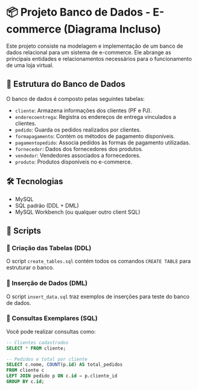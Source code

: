 # 📦 Projeto Banco de Dados - E-commerce (Diagrama Incluso)

Este projeto consiste na modelagem e implementação de um banco de dados relacional para um sistema de e-commerce. Ele abrange as principais entidades e relacionamentos necessários para o funcionamento de uma loja virtual.

## 🧱 Estrutura do Banco de Dados

O banco de dados é composto pelas seguintes tabelas:

- `cliente`: Armazena informações dos clientes (PF e PJ).
- `enderecoentrega`: Registra os endereços de entrega vinculados a clientes.
- `pedido`: Guarda os pedidos realizados por clientes.
- `formapagamento`: Contém os métodos de pagamento disponíveis.
- `pagamentopedido`: Associa pedidos às formas de pagamento utilizadas.
- `fornecedor`: Dados dos fornecedores dos produtos.
- `vendedor`: Vendedores associados a fornecedores.
- `produto`: Produtos disponíveis no e-commerce.

## 🛠️ Tecnologias

- MySQL
- SQL padrão (DDL + DML)
- MySQL Workbench (ou qualquer outro client SQL)

## 📄 Scripts

### 📌 Criação das Tabelas (DDL)

O script `create_tables.sql` contém todos os comandos `CREATE TABLE` para estruturar o banco.

### 📌 Inserção de Dados (DML)

O script `insert_data.sql` traz exemplos de inserções para teste do banco de dados.

### 📌 Consultas Exemplares (SQL)

Você pode realizar consultas como:

```sql
-- Clientes cadastrados
SELECT * FROM cliente;

-- Pedidos e total por cliente
SELECT c.nome, COUNT(p.id) AS total_pedidos
FROM cliente c
LEFT JOIN pedido p ON c.id = p.cliente_id
GROUP BY c.id;
